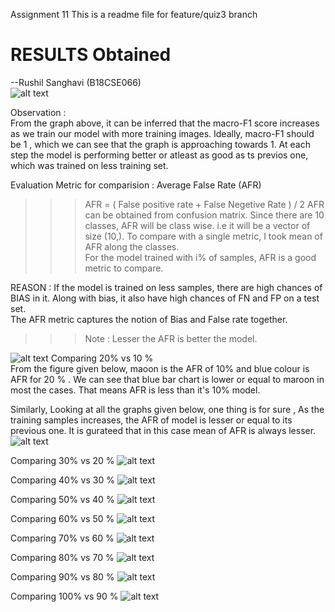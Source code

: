 Assignment 11
This is a readme file for feature/quiz3 branch

# RESULTS Obtained
--Rushil Sanghavi (B18CSE066)  
![alt text](https://github.com/Rushil231100/ml_ops_scikit/blob/features/assignment_11/macro-F1_of_test_set_VS_%25%25training_set_used.png)

Observation :   
From the graph above, it can be inferred that the macro-F1 score increases as we train our model with more training images. Ideally, macro-F1 should be 1 , which we can see that the graph is approaching towards 1. At each step the model is performing better or atleast as good as ts previos one, which was trained on less training set.   
  
Evaluation Metric for comparision : Average False Rate (AFR)  
>>> AFR =  ( False positive rate + False Negetive Rate ) / 2
AFR can be obtained from confusion matrix.
Since there are 10 classes, AFR will be class wise. i.e it will be a vector of size (10,).  To compare with a single metric, I took mean of AFR along the classes.  
For the model trained with i% of samples, AFR is a good metric to compare.   

REASON : If the model is trained on less samples, there are high chances of BIAS in it. Along with bias, it also have high chances of FN and FP on a test set.  
The AFR metric captures the notion of Bias and False rate together.
>>> Note : Lesser the AFR is better the model.
  
![alt text](https://github.com/Rushil231100/ml_ops_scikit/blob/features/assignment_11/Screenshot%20from%202021-12-01%2000-20-52.png)
Comparing 20% vs 10 %  
From the figure given below, maoon is the AFR of 10% and blue colour is AFR for 20 % . 
We can see that blue bar chart is lower or equal to maroon in most the cases. That means AFR is less than it's 10% model.
  
Similarly, Looking at all the graphs given below, one thing is for sure , 
As the training samples increases, the AFR of model is lesser or equal to its previous one. It is gurateed that in this case mean of AFR is always lesser.  
![alt text](https://github.com/Rushil231100/ml_ops_scikit/blob/features/assignment_11/20%25_vs10%25.png)  
  
Comparing 30% vs 20 %
![alt text](https://github.com/Rushil231100/ml_ops_scikit/blob/features/assignment_11/30%25_vs20%25.png)
  
Comparing 40% vs 30 %
![alt text](https://github.com/Rushil231100/ml_ops_scikit/blob/features/assignment_11/40%25_vs30%25.png)
  
Comparing 50% vs 40 %
![alt text](https://github.com/Rushil231100/ml_ops_scikit/blob/features/assignment_11/50%25_vs40%25.png)
  
Comparing 60% vs 50 %
![alt text](https://github.com/Rushil231100/ml_ops_scikit/blob/features/assignment_11/60%25_vs50%25.png)
  
Comparing 70% vs 60 %
![alt text](https://github.com/Rushil231100/ml_ops_scikit/blob/features/assignment_11/70%25_vs60%25.png)
  
Comparing 80% vs 70 %
![alt text](https://github.com/Rushil231100/ml_ops_scikit/blob/features/assignment_11/80%25_vs70%25.png)
  
Comparing 90% vs 80 %
![alt text](https://github.com/Rushil231100/ml_ops_scikit/blob/features/assignment_11/90%25_vs80%25.png)
  
Comparing 100% vs 90 %
![alt text](https://github.com/Rushil231100/ml_ops_scikit/blob/features/assignment_11/100%25_vs90%25.png)


  

